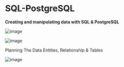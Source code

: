 # SQL-PostgreSQL

**Creating and manipulating data with SQL & PostgreSQL**


![image](https://github.com/CharityO3/SQL-PostgreSQL/assets/79048698/d522f3e3-3784-445f-8cf7-ef281521129b)

![image](https://github.com/CharityO3/SQL-PostgreSQL/assets/79048698/f9bbb959-61cf-47ba-8bef-77f69ce83565)



Planning The Data Entities, Relationship & Tables

![image](https://github.com/CharityO3/SQL-PostgreSQL/assets/79048698/eb678d7e-8ff2-4d0a-8405-72510d0173ae)


